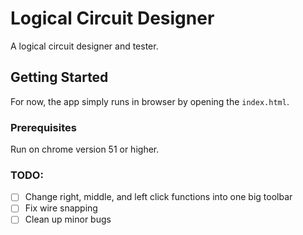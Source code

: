 # Logical Circuit Designer

A logical circuit designer and tester.

## Getting Started

For now, the app simply runs in browser by opening the `index.html`.

### Prerequisites

Run on chrome version 51 or higher.

### TODO:
- [ ] Change right, middle, and left click functions into one big toolbar
- [ ] Fix wire snapping
- [ ] Clean up minor bugs
